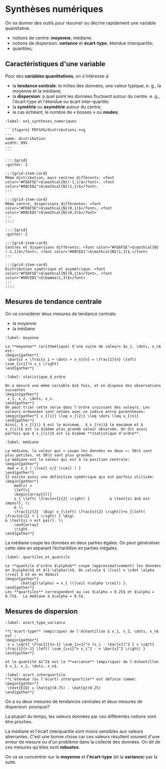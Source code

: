 # Synthèses numériques

On va donner des outils pour résumer ou décrire rapidement une variable quantitative.
- notions de centre: **moyenne**, médiane;
- notions de dispersion: **variance** et **écart-type**, étendue interquartile;
- quantiles;

## Caractéristiques d'une variable

Pour des **variables quantitatives**, on s'intéresse à:
- la **tendance centrale**: le milieu des données, une valeur typique, e. g.,  la moyenne et la médiane;
- la **dispersion**: à quel point les données fluctuent autour du centre. e. g., l'écart-type et l'étendue ou écart inter-quartile;
- la **symétrie** ou **asymétrie** autour du centre;
- le cas échéant, le nombre de « bosses » ou **modes**;

````{prf:example} Formes des distributions
:label: ex1_syntheses_numeriques

```{figure} PDFSVG/distributions.svg
---
name: distribution
width: 99%
---
```

::::{grid}
:gutter: 2

:::{grid-item-card} 
Même distribution, mais centres différents: <font color="#FE6F5E">$\mathcal{N}(-1,1)$</font>, <font color="#00CED1">$\mathcal{N}(1,1)$</font>.
:::

:::{grid-item-card} 
Même centre, dispersions différentes: <font color="#FE6F5E">$\mathcal{N}(0,1)$</font>, <font color="#00CED1">$\mathcal{N}(0,3)$</font>
:::
::::

::::{grid}
:gutter: 2

:::{grid-item-card} 
Centres et dispersions différents: <font color="#FE6F5E">$\mathcal{N}(-1,1)$</font>, <font color="#00CED1">$\mathcal{N}(1,3)$.</font>
:::

:::{grid-item-card} 
Distribution symétrique et asymétrique: <font color="#FE6F5E">$\mathcal{N}(0,1)$</font>, <font color="#00CED1">$\Gamma(1,3)$</font>
:::
::::

````

## Mesures de tendance centrale

On va considérer deux mesures de tendance centrale:
- la moyenne
- la médiane

````{prf:definition} Moyenne
:label: moyenne

La **moyenne** (arithmétique) d'une suite de valeurs $x_1, \dots, x_n$ est:
\begin{gather*}
 \bar{x} = \frac{x_1 + \dots + x_n}{n} = \frac{1}{n} \left( \sum_{i=1}^n x_i \right) 
\end{gather*}
````
````{prf:definition} Statistique d'ordre
:label: statistique_d_ordre

On a mesuré une même variable $n$ fois, et on dispose des observations suivantes
\begin{gather*}
 x_1, x_2, \dots, x_n.
\end{gather*}
On peut trier cette série dans l'ordre croissant des valeurs. Les valeurs ordonnées sont notées avec un indice entre parenthèses:
\begin{gather*} x_{(1)} \leq x_{(2)} \leq \dots \leq x_{(n)} \end{gather*}
Ainsi, $ x_{(1)} $ est le minimum,  $ x_{(n)}$ le maximum et $ x_{(i)}$ est la $i$ème plus grande valeur observée. On dit aussi parfois que $ x_{(i)}$ est la $i$ème **statistique d'ordre**.
````

````{prf:definition} Médiane
:label: médiane

La médiane, la valeur qui « coupe les données en deux »: 50\% sont plus petites, et 50\% sont plus grandes.
La médiane est la valeur qui est à la position centrale:
\begin{gather*}
 med = x_{ ( \lceil n/2 \rceil ) } 
\end{gather*}
Il existe aussi une définition symétrique qui est parfois utilisée:
\begin{gather*}
    med(x) =
    \left\{
    \begin{array}{ll}
    x_{ \left( \frac{n+1}{2} \right) }         & \text{si $n$ est impair}, \\
    & \\
    \frac{1}{2}  \Big( x_{\left( \frac{n}{2} \right)}+x_{\left( \frac{n}{2} + 1 \right) } \Big)                                                                 & \text{si n est pair}. \\
    \end{array}
    \right.
\end{gather*}
````
La médiane coupe les données en deux parties égales. On peut
généraliser cette idée en séparant l’échantillon en parties inégales.

````{prf:definition} Quartiles et quantiles
:label: quartiles_et_quantile

Le **quantile d'ordre $\alpha$** coupe (approximativement) les données en $\alpha\%$ et $(1-\alpha)\%$. On calcule $ \lceil n \cdot \alpha \rceil $ et on en déduit
\begin{gather*}  
       \hat{q}(\alpha) = x_{ (\lceil n\alpha \rceil) }.
\end{gather*}
Les **quartiles** correspondent au cas $\alpha = 0.25$ et $\alpha = 0.75$.  La médiane à $\alpha = 0.5$.
````
## Mesures de dispersion

````{prf:definition} L'écart-type et la variance
:label: ecart_type_variance

**L'écart-type** (empirique) de l'échantillon $ x_1, x_2, \dots, x_n$ est :
\begin{gather*}
 s = \sqrt{ \frac{1}{n-1} \sum_{i=1}^n (x_i - \bar{x})^2 } = \sqrt{ \frac{1}{n-1} \left( \sum_{i=1}^n x_i^2 - n \bar{x}^2 \right) }
\end{gather*}  

et la quantité $s^2$ est la **variance** (empirique) de l'échantillon $ x_1, x_2, \dots, x_n$.
````

````{prf:definition} L'étendue (ou l'écart) interquartile
:label: ecart_interquartile
**L'étendue (ou l'écart) interquartile** est définie comme:
\begin{gather*}
 \text{EIQ} = \hat{q}(0.75) - \hat{q}(0.25) 
\end{gather*}
````  

On a vu deux mesures de tendances centrales et deux mesures de dispersion: pourquoi?
    
La plupart du temps, les valeurs données par ces différentes notions vont être proches.
    
La médiane et l'écart interquartile sont moins sensibles aux valeurs aberrantes. C'est une bonne chose car ces valeurs résultent souvent d'une erreur de mesure ou d'un problème dans la collecte des données. On dit de ces mesures qu'elles sont **robustes**.
    
On va se concentrer sur la **moyenne** et **l'écart-type** (et la **variance**) par la suite.
